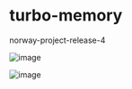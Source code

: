 # turbo-memory
norway-project-release-4

![image](https://user-images.githubusercontent.com/63649035/201520190-06751d55-6d0a-48d7-a347-66b57f72acef.png)









![image](https://user-images.githubusercontent.com/63649035/201520178-b66dd19c-ef6e-433c-b24b-41d4c0c1458f.png)
